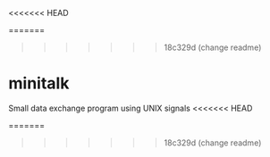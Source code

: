 <<<<<<< HEAD

=======
>>>>>>> 18c329d (change readme)
# minitalk

Small data exchange program using UNIX signals
<<<<<<< HEAD

=======
>>>>>>> 18c329d (change readme)
